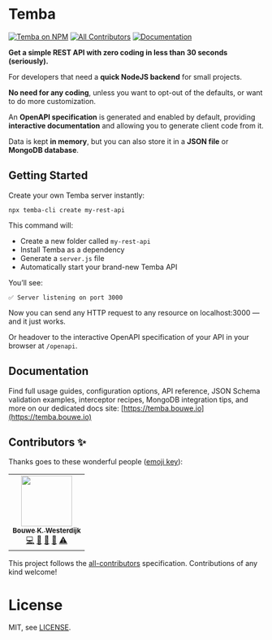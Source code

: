 # Temba

[![Temba on NPM](https://img.shields.io/npm/v/temba)](https://www.npmjs.com/package/temba) [![All Contributors](https://img.shields.io/badge/all_contributors-1-orange.svg?style=flat-square)](#contributors-) [![Documentation](https://img.shields.io/badge/documentation-8A2BE2)](https://temba.bouwe.io)


**Get a simple REST API with zero coding in less than 30 seconds (seriously).**

For developers that need a **quick NodeJS backend** for small projects.

**No need for any coding**, unless you want to opt-out of the defaults, or want to do more customization.

An **OpenAPI specification** is generated and enabled by default, providing **interactive documentation** and allowing you to generate client code from it.

Data is kept **in memory**, but you can also store it in a **JSON file** or **MongoDB database**.

## Getting Started

Create your own Temba server instantly:

```
npx temba-cli create my-rest-api
```

This command will:

* Create a new folder called `my-rest-api`
* Install Temba as a dependency
* Generate a `server.js` file
* Automatically start your brand-new Temba API

You’ll see:

```
✅ Server listening on port 3000
```

Now you can send any HTTP request to any resource on localhost:3000 — and it just works.

Or headover to the interactive OpenAPI specification of your API in your browser at `/openapi`.

## Documentation

Find full usage guides, configuration options, API reference, JSON Schema validation examples, interceptor recipes, MongoDB integration tips, and more on our dedicated docs site: [https://temba.bouwe.io](https://temba.bouwe.io)

## Contributors ✨

Thanks goes to these wonderful people ([emoji key](https://allcontributors.org/docs/en/emoji-key)):

<!-- ALL-CONTRIBUTORS-LIST:START - Do not remove or modify this section -->
<!-- prettier-ignore-start -->
<!-- markdownlint-disable -->
<table>
  <tr>
    <td align="center"><a href="https://bouwe.io"><img src="https://avatars.githubusercontent.com/u/4126793?v=4?s=100" width="100px;" alt=""/><br /><sub><b>Bouwe K. Westerdijk</b></sub></a><br /><a href="https://github.com/bouwe77/temba/commits?author=bouwe77" title="Code">💻</a> <a href="https://github.com/bouwe77/temba/issues?q=author%3Abouwe77" title="Bug reports">🐛</a> <a href="https://github.com/bouwe77/temba/commits?author=bouwe77" title="Documentation">📖</a> <a href="#ideas-bouwe77" title="Ideas, Planning, & Feedback">🤔</a> <a href="https://github.com/bouwe77/temba/commits?author=bouwe77" title="Tests">⚠️</a></td>
  </tr>
</table>

<!-- markdownlint-restore -->
<!-- prettier-ignore-end -->

<!-- ALL-CONTRIBUTORS-LIST:END -->

This project follows the [all-contributors](https://github.com/all-contributors/all-contributors) specification. Contributions of any kind welcome!

# License

MIT, see [LICENSE](https://github.com/bouwe77/temba/blob/main/LICENSE).